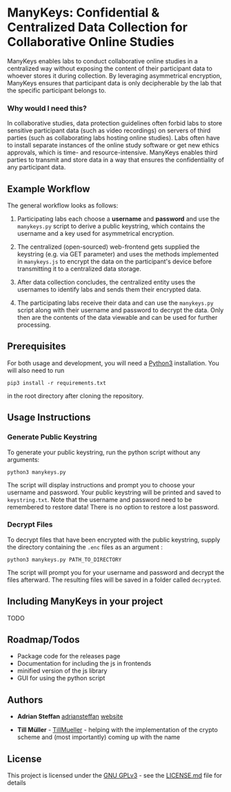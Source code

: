 # ManyKeys: Confidential & Centralized Data Collection for Collaborative Online Studies

ManyKeys enables labs to conduct collaborative online studies in a centralized way without exposing the content of their participant data to whoever stores it during collection. By leveraging asymmetrical encryption, ManyKeys ensures that participant data is only decipherable by the lab that the specific participant belongs to.

### Why would I need this?
In collaborative studies, data protection guidelines often forbid labs to store sensitive participant data (such as video recordings) on servers of third parties (such as collaborating labs hosting online studies). Labs often have to install separate instances of the online study software or get new ethics approvals, which is time- and resource-intensive. ManyKeys enables third parties to transmit and store data in a way that ensures the confidentiality of any participant data.

## Example Workflow
The general workflow looks as follows:

1. Participating labs each choose a **username** and **password** and use the `manykeys.py` script to derive a public keystring, which contains the username and a key used for asymmetrical encryption.

2. The centralized (open-sourced) web-frontend gets supplied the keystring (e.g. via GET parameter) and uses the methods implemented in `manykeys.js` to encrypt the data on the participant's device before transmitting it to a centralized data storage.

4. After data collection concludes, the centralized entity uses the usernames to identify labs and sends them their encrypted data.

3. The participating labs receive their data and can use the `manykeys.py` script along with their username and password to decrypt the data. Only then are the contents of the data viewable and can be used for further processing.


## Prerequisites

For both usage and development, you will need a [Python3](https://www.python.org/downloads/) installation. You will also need to run 
```
pip3 install -r requirements.txt
``` 
in the root directory after cloning the repository.


## Usage Instructions

### Generate Public Keystring
To generate your public keystring, run the python script without any arguments:

```
python3 manykeys.py
```

The script will display instructions and prompt you to choose your username and password. Your public keystring will be printed and saved to `keystring.txt`. Note that the username and password need to be remembered to restore data! There is no option to restore a lost password.

### Decrypt Files
To decrypt files that have been encrypted with the public keystring, supply the directory containing the `.enc` files as an argument :

```
python3 manykeys.py PATH_TO_DIRECTORY
```

The script will prompt you for your username and password and decrypt the files afterward. The resulting files will be saved in a folder called `decrypted`. 


## Including ManyKeys in your project

TODO


## Roadmap/Todos

* Package code for the releases page
* Documentation for including the js in frontends
* minified version of the js library
* GUI for using the python script


## Authors

- **Adrian Steffan** [adriansteffan](https://github.com/adriansteffan) [website](https://adriansteffan.com/)
* **Till Müller** - [TillMueller](https://github.com/TillMueller) - helping with the implementation of the crypto scheme and (most importantly) coming up with the name


## License

This project is licensed under the [GNU GPLv3](LICENSE.md) - see the [LICENSE.md](LICENSE.md) file for
details


